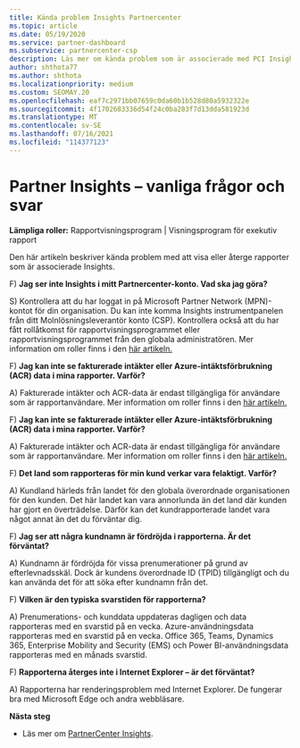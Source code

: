 ```yaml
---
title: Kända problem Insights Partnercenter
ms.topic: article
ms.date: 05/19/2020
ms.service: partner-dashboard
ms.subservice: partnercenter-csp
description: Läs mer om kända problem som är associerade med PCI Insights rapporter (Partner Center). Informationen kan innehålla kända renderingsproblem eller rapporteringsbegränsningar.
author: shthota77
ms.author: shthota
ms.localizationpriority: medium
ms.custom: SEOMAY.20
ms.openlocfilehash: eaf7c2971bb07659c0da60b1b528d80a5932322e
ms.sourcegitcommit: 4f1702683336d54f24c0ba283f7d13dda581923d
ms.translationtype: MT
ms.contentlocale: sv-SE
ms.lasthandoff: 07/16/2021
ms.locfileid: "114377123"
---
```

# <a name="partner-insights--frequently-asked-questions"></a>Partner Insights – vanliga frågor och svar

**Lämpliga roller:** Rapportvisningsprogram | Visningsprogram för exekutiv rapport

Den här artikeln beskriver kända problem med att visa eller återge rapporter som är associerade Insights.

F) **Jag ser inte Insights i mitt Partnercenter-konto. Vad ska jag göra?**

S) Kontrollera att du har loggat in på Microsoft Partner Network (MPN)-kontot för din organisation. Du kan inte komma Insights instrumentpanelen från ditt Molnlösningsleverantör konto (CSP). Kontrollera också att du har fått rollåtkomst för rapportvisningsprogrammet eller rapportvisningsprogrammet från den globala administratören.  Mer information om roller finns i den [här artikeln.](./insights-roles.md)

F) **Jag kan inte se fakturerade intäkter eller Azure-intäktsförbrukning (ACR) data i mina rapporter. Varför?**

A) Fakturerade intäkter och ACR-data är endast tillgängliga för användare som är rapportanvändare.  Mer information om roller finns i den [här artikeln.](./insights-roles.md)

F) **Jag kan inte se fakturerade intäkter eller Azure-intäktsförbrukning (ACR) data i mina rapporter. Varför?**

A) Fakturerade intäkter och ACR-data är endast tillgängliga för användare som är rapportanvändare. Mer information om roller finns i den [här artikeln.](./insights-roles.md)

F) **Det land som rapporteras för min kund verkar vara felaktigt. Varför?**

A) Kundland härleds från landet för den globala överordnade organisationen för den kunden. Det här landet kan vara annorlunda än det land där kunden har gjort en överträdelse. Därför kan det kundrapporterade landet vara något annat än det du förväntar dig.

F) **Jag ser att några kundnamn är fördröjda i rapporterna. Är det förväntat?**

A) Kundnamn är fördröjda för vissa prenumerationer på grund av efterlevnadsskäl. Dock är kundens överordnade ID (TPID) tillgängligt och du kan använda det för att söka efter kundnamn från det.

F) **Vilken är den typiska svarstiden för rapporterna?**

A) Prenumerations- och kunddata uppdateras dagligen och data rapporteras med en svarstid på en vecka. Azure-användningsdata rapporteras med en svarstid på en vecka. Office 365, Teams, Dynamics 365, Enterprise Mobility and Security (EMS) och Power BI-användningsdata rapporteras med en månads svarstid.

F) **Rapporterna återges inte i Internet Explorer – är det förväntat?**

A) Rapporterna har renderingsproblem med Internet Explorer. De fungerar bra med Microsoft Edge och andra webbläsare.

**Nästa steg**

- Läs mer om [PartnerCenter Insights](partner-center-insights.md).